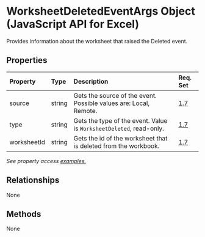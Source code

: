 # WorksheetDeletedEventArgs Object (JavaScript API for Excel)

Provides information about the worksheet that raised the Deleted event.

## Properties

| Property	   | Type	|Description| Req. Set|
|:---------------|:--------|:----------|:----|
|source|string|Gets the source of the event. Possible values are: Local, Remote.|[1.7](../requirement-sets/excel-api-requirement-sets.md)|
|type|string|Gets the type of the event. Value is `WorksheetDeleted`, read-only.|[1.7](../requirement-sets/excel-api-requirement-sets.md)|
|worksheetId|string|Gets the id of the worksheet that is deleted from the workbook.|[1.7](../requirement-sets/excel-api-requirement-sets.md)|

_See property access [examples.](#property-access-examples)_

## Relationships
None


## Methods
None

